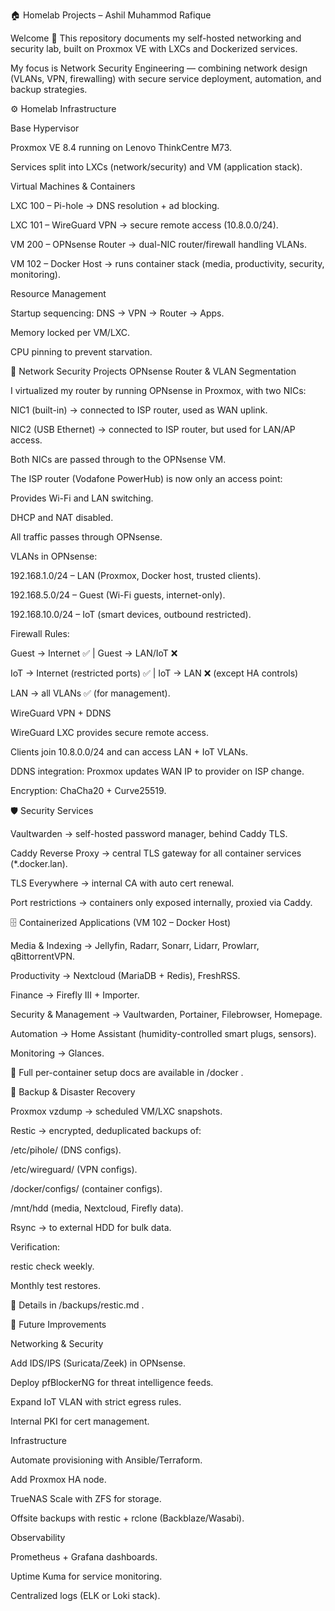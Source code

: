 🏠 Homelab Projects – Ashil Muhammod Rafique

Welcome 👋
This repository documents my self-hosted networking and security lab, built on Proxmox VE with LXCs and Dockerized services.

My focus is Network Security Engineering — combining network design (VLANs, VPN, firewalling) with secure service deployment, automation, and backup strategies.

⚙️ Homelab Infrastructure

Base Hypervisor

Proxmox VE 8.4 running on Lenovo ThinkCentre M73.

Services split into LXCs (network/security) and VM (application stack).

Virtual Machines & Containers

LXC 100 – Pi-hole → DNS resolution + ad blocking.

LXC 101 – WireGuard VPN → secure remote access (10.8.0.0/24).

VM 200 – OPNsense Router → dual-NIC router/firewall handling VLANs.

VM 102 – Docker Host → runs container stack (media, productivity, security, monitoring).

Resource Management

Startup sequencing: DNS → VPN → Router → Apps.

Memory locked per VM/LXC.

CPU pinning to prevent starvation.

🔐 Network Security Projects
OPNsense Router & VLAN Segmentation

I virtualized my router by running OPNsense in Proxmox, with two NICs:

NIC1 (built-in) → connected to ISP router, used as WAN uplink.

NIC2 (USB Ethernet) → connected to ISP router, but used for LAN/AP access.

Both NICs are passed through to the OPNsense VM.

The ISP router (Vodafone PowerHub) is now only an access point:

Provides Wi-Fi and LAN switching.

DHCP and NAT disabled.

All traffic passes through OPNsense.

VLANs in OPNsense:

192.168.1.0/24 – LAN (Proxmox, Docker host, trusted clients).

192.168.5.0/24 – Guest (Wi-Fi guests, internet-only).

192.168.10.0/24 – IoT (smart devices, outbound restricted).

Firewall Rules:

Guest → Internet ✅ | Guest → LAN/IoT ❌

IoT → Internet (restricted ports) ✅ | IoT → LAN ❌ (except HA controls)

LAN → all VLANs ✅ (for management).

WireGuard VPN + DDNS

WireGuard LXC provides secure remote access.

Clients join 10.8.0.0/24 and can access LAN + IoT VLANs.

DDNS integration: Proxmox updates WAN IP to provider on ISP change.

Encryption: ChaCha20 + Curve25519.

🛡️ Security Services

Vaultwarden → self-hosted password manager, behind Caddy TLS.

Caddy Reverse Proxy → central TLS gateway for all container services (*.docker.lan).

TLS Everywhere → internal CA with auto cert renewal.

Port restrictions → containers only exposed internally, proxied via Caddy.

🗄️ Containerized Applications (VM 102 – Docker Host)

Media & Indexing → Jellyfin, Radarr, Sonarr, Lidarr, Prowlarr, qBittorrentVPN.

Productivity → Nextcloud (MariaDB + Redis), FreshRSS.

Finance → Firefly III + Importer.

Security & Management → Vaultwarden, Portainer, Filebrowser, Homepage.

Automation → Home Assistant (humidity-controlled smart plugs, sensors).

Monitoring → Glances.

📂 Full per-container setup docs are available in /docker
.

💾 Backup & Disaster Recovery

Proxmox vzdump → scheduled VM/LXC snapshots.

Restic → encrypted, deduplicated backups of:

/etc/pihole/ (DNS configs).

/etc/wireguard/ (VPN configs).

/docker/configs/ (container configs).

/mnt/hdd (media, Nextcloud, Firefly data).

Rsync → to external HDD for bulk data.

Verification:

restic check weekly.

Monthly test restores.

📂 Details in /backups/restic.md
.

🚀 Future Improvements

Networking & Security

Add IDS/IPS (Suricata/Zeek) in OPNsense.

Deploy pfBlockerNG for threat intelligence feeds.

Expand IoT VLAN with strict egress rules.

Internal PKI for cert management.

Infrastructure

Automate provisioning with Ansible/Terraform.

Add Proxmox HA node.

TrueNAS Scale with ZFS for storage.

Offsite backups with restic + rclone (Backblaze/Wasabi).

Observability

Prometheus + Grafana dashboards.

Uptime Kuma for service monitoring.

Centralized logs (ELK or Loki stack).
